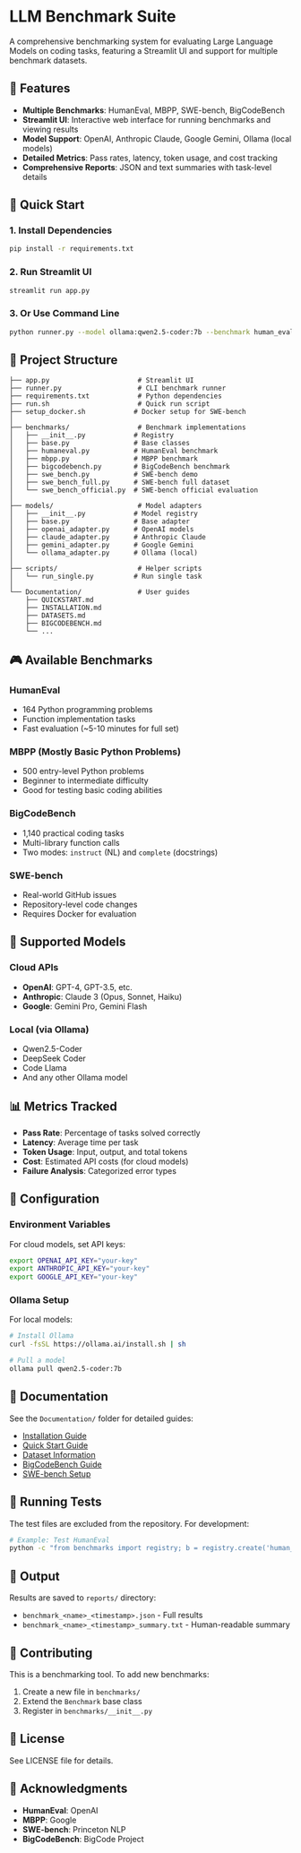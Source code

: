 # LLM Benchmark Suite

A comprehensive benchmarking system for evaluating Large Language Models on coding tasks, featuring a Streamlit UI and support for multiple benchmark datasets.

## 🎯 Features

- **Multiple Benchmarks**: HumanEval, MBPP, SWE-bench, BigCodeBench
- **Streamlit UI**: Interactive web interface for running benchmarks and viewing results
- **Model Support**: OpenAI, Anthropic Claude, Google Gemini, Ollama (local models)
- **Detailed Metrics**: Pass rates, latency, token usage, and cost tracking
- **Comprehensive Reports**: JSON and text summaries with task-level details

## 🚀 Quick Start

### 1. Install Dependencies

```bash
pip install -r requirements.txt
```

### 2. Run Streamlit UI

```bash
streamlit run app.py
```

### 3. Or Use Command Line

```bash
python runner.py --model ollama:qwen2.5-coder:7b --benchmark human_eval --limit 10
```

## 📁 Project Structure

```
├── app.py                      # Streamlit UI
├── runner.py                   # CLI benchmark runner
├── requirements.txt            # Python dependencies
├── run.sh                      # Quick run script
├── setup_docker.sh            # Docker setup for SWE-bench
│
├── benchmarks/                 # Benchmark implementations
│   ├── __init__.py            # Registry
│   ├── base.py                # Base classes
│   ├── humaneval.py           # HumanEval benchmark
│   ├── mbpp.py                # MBPP benchmark
│   ├── bigcodebench.py        # BigCodeBench benchmark
│   ├── swe_bench.py           # SWE-bench demo
│   ├── swe_bench_full.py      # SWE-bench full dataset
│   └── swe_bench_official.py  # SWE-bench official evaluation
│
├── models/                     # Model adapters
│   ├── __init__.py            # Model registry
│   ├── base.py                # Base adapter
│   ├── openai_adapter.py      # OpenAI models
│   ├── claude_adapter.py      # Anthropic Claude
│   ├── gemini_adapter.py      # Google Gemini
│   └── ollama_adapter.py      # Ollama (local)
│
├── scripts/                    # Helper scripts
│   └── run_single.py          # Run single task
│
└── Documentation/              # User guides
    ├── QUICKSTART.md
    ├── INSTALLATION.md
    ├── DATASETS.md
    ├── BIGCODEBENCH.md
    └── ...
```

## 🎮 Available Benchmarks

### HumanEval

- 164 Python programming problems
- Function implementation tasks
- Fast evaluation (~5-10 minutes for full set)

### MBPP (Mostly Basic Python Problems)

- 500 entry-level Python problems
- Beginner to intermediate difficulty
- Good for testing basic coding abilities

### BigCodeBench

- 1,140 practical coding tasks
- Multi-library function calls
- Two modes: `instruct` (NL) and `complete` (docstrings)

### SWE-bench

- Real-world GitHub issues
- Repository-level code changes
- Requires Docker for evaluation

## 🤖 Supported Models

### Cloud APIs

- **OpenAI**: GPT-4, GPT-3.5, etc.
- **Anthropic**: Claude 3 (Opus, Sonnet, Haiku)
- **Google**: Gemini Pro, Gemini Flash

### Local (via Ollama)

- Qwen2.5-Coder
- DeepSeek Coder
- Code Llama
- And any other Ollama model

## 📊 Metrics Tracked

- **Pass Rate**: Percentage of tasks solved correctly
- **Latency**: Average time per task
- **Token Usage**: Input, output, and total tokens
- **Cost**: Estimated API costs (for cloud models)
- **Failure Analysis**: Categorized error types

## 🔧 Configuration

### Environment Variables

For cloud models, set API keys:

```bash
export OPENAI_API_KEY="your-key"
export ANTHROPIC_API_KEY="your-key"
export GOOGLE_API_KEY="your-key"
```

### Ollama Setup

For local models:

```bash
# Install Ollama
curl -fsSL https://ollama.ai/install.sh | sh

# Pull a model
ollama pull qwen2.5-coder:7b
```

## 📖 Documentation

See the `Documentation/` folder for detailed guides:

- [Installation Guide](Documentation/INSTALLATION.md)
- [Quick Start Guide](Documentation/QUICKSTART.md)
- [Dataset Information](Documentation/DATASETS.md)
- [BigCodeBench Guide](Documentation/BIGCODEBENCH.md)
- [SWE-bench Setup](Documentation/SWE_BENCH_SETUP.md)

## 🧪 Running Tests

The test files are excluded from the repository. For development:

```bash
# Example: Test HumanEval
python -c "from benchmarks import registry; b = registry.create('human_eval', limit=3); print(list(b.load_tasks()))"
```

## 📝 Output

Results are saved to `reports/` directory:

- `benchmark_<name>_<timestamp>.json` - Full results
- `benchmark_<name>_<timestamp>_summary.txt` - Human-readable summary

## 🤝 Contributing

This is a benchmarking tool. To add new benchmarks:

1. Create a new file in `benchmarks/`
2. Extend the `Benchmark` base class
3. Register in `benchmarks/__init__.py`

## 📄 License

See LICENSE file for details.

## 🙏 Acknowledgments

- **HumanEval**: OpenAI
- **MBPP**: Google
- **SWE-bench**: Princeton NLP
- **BigCodeBench**: BigCode Project
